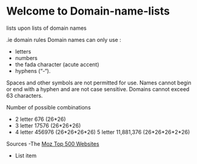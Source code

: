 # Welcome to Domain-name-lists
lists upon lists of domain names

.ie domain rules
Domain names can only use :
- letters
- numbers
- the fada character (acute accent) 
- hyphens (“-“). 

Spaces and other symbols are not permitted for use. 
Names cannot begin or end with a hyphen and are not case sensitive.
Domains cannot exceed 63 characters.


Number of possible combinations

 - 2 letter 676 		(26\*26) 
 - 3 letter 17576	(26\*26\*26)
 - 4 letter 456976	(26\*26\*26\*26)
   5 letter 11,881,376 (26\*26\*26\*2\*26)

Sources
 -The [Moz Top 500 Websites](https://moz.com/top-500/download/?table=top500Domains)
 - List item
